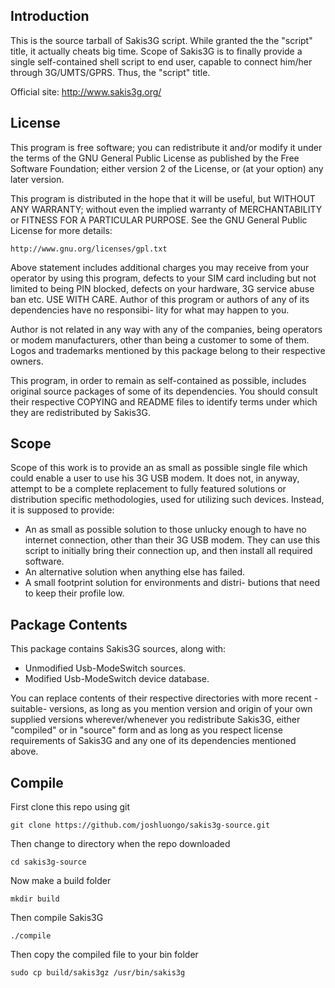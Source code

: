 Introduction
------------

This is the source tarball of Sakis3G script. While granted the
the "script" title, it actually cheats big time. Scope of Sakis3G
is to finally provide a single self-contained shell script to end
user, capable to connect him/her through 3G/UMTS/GPRS. Thus, the
"script" title.

Official site: http://www.sakis3g.org/


License
-------

This program is free software; you can redistribute it and/or 
modify it under the terms of the GNU General Public License as 
published by the Free Software Foundation; either version 2 of 
the License, or (at your option) any later version.

This program is distributed in the hope that it will be useful, 
but WITHOUT ANY WARRANTY; without even the implied warranty of 
MERCHANTABILITY or FITNESS FOR A PARTICULAR PURPOSE. See the 
GNU General Public License for more details:

    http://www.gnu.org/licenses/gpl.txt

Above statement includes additional charges you may receive from 
your operator by using this program, defects to your SIM card 
including but not limited to being PIN blocked, defects on your 
hardware, 3G service abuse ban etc. USE WITH CARE. Author of this
program or authors of any of its dependencies have no responsibi-
lity for what may happen to you.

Author is not related in any way with any of the companies, being 
operators or modem manufacturers, other than being a customer to 
some of them. Logos and trademarks mentioned by this package 
belong to their respective owners.

This program, in order to remain as self-contained as possible,
includes original source packages of some of its dependencies. 
You should consult their respective COPYING and README files to 
identify terms under which they are redistributed by Sakis3G.


Scope
-----

Scope of this work is to provide an as small as possible single
file which could enable a user to use his 3G USB modem. It does
not, in anyway, attempt to be a complete replacement to fully
featured solutions or distribution specific methodologies, used
for utilizing such devices. Instead, it is supposed to provide:

  - An as small as possible solution to those unlucky enough
    to have no internet connection, other than their 3G USB
    modem. They can use this script to initially bring their
    connection up, and then install all required software.
  - An alternative solution when anything else has failed.
  - A small footprint solution for environments and distri-
    butions that need to keep their profile low.


Package Contents
----------------

This package contains Sakis3G sources, along with:
  - Unmodified Usb-ModeSwitch sources.
  - Modified Usb-ModeSwitch device database.

You can replace contents of their respective directories with
more recent -suitable- versions, as long as you mention version
and origin of your own supplied versions wherever/whenever you
redistribute Sakis3G, either "compiled" or in "source" form and
as long as you respect license requirements of Sakis3G and any
one of its dependencies mentioned above.


Compile
-------

First clone this repo using git

`git clone https://github.com/joshluongo/sakis3g-source.git`

Then change to directory when the repo downloaded

`cd sakis3g-source`

Now make a build folder

`mkdir build`

Then compile Sakis3G

`./compile`

Then copy the compiled file to your bin folder

`sudo cp build/sakis3gz /usr/bin/sakis3g`
